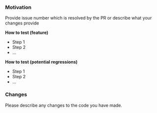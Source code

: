 ### Motivation

Provide issue number which is resolved by the PR or describe what your changes provide

**How to test (feature)**

- Step 1
- Step 2
- ...

**How to test (potential regressions)**

- Step 1
- Step 2
- ...

### Changes

Please describe any changes to the code you have made.
